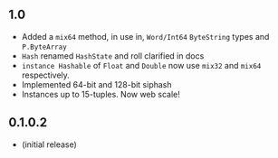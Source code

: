 1.0
---
* Added a `mix64` method, in use in, `Word/Int64` `ByteString` types and `P.ByteArray`
* `Hash` renamed `HashState` and roll clarified in docs
* `instance Hashable` of `Float` and `Double` now use `mix32` and `mix64` respectively.
* Implemented 64-bit and 128-bit siphash
* Instances up to 15-tuples. Now web scale!

0.1.0.2
---
* (initial release)

